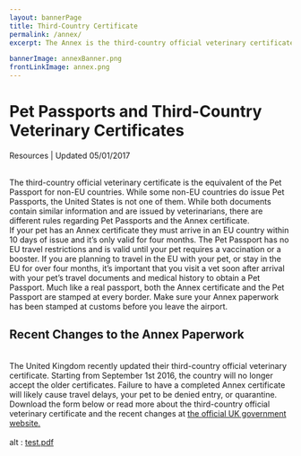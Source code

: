 ```yaml
---
layout: bannerPage
title: Third-Country Certificate
permalink: /annex/
excerpt: The Annex is the third-country official veterinary certificate for the United States.  This article provides both the Annex for download as well as more information on the paperwork

bannerImage: annexBanner.png
frontLinkImage: annex.png
---
```

<h1>Pet Passports and Third-Country Veterinary Certificates</h1>

<h8> Resources | Updated 05/01/2017 </h8>

<br>
The third-country official veterinary certificate is the equivalent of the Pet Passport for non-EU countries.  While some non-EU countries do issue Pet Passports, the United States is not one of them.  While both documents contain similar information and are issued by veterinarians, there are different rules regarding Pet Passports and the Annex certificate.  

<br>
If your pet has an Annex certificate they must arrive in an EU country within 10 days of issue and it’s only valid for four months.  The Pet Passport has no EU travel restrictions and is valid until your pet requires a vaccination or a booster.  If you are planning to travel in the EU with your pet, or stay in the EU for over four months, it’s important that you visit a vet soon after arrival with your pet’s travel documents and medical history to obtain a Pet Passport.  Much like a real passport, both the Annex certificate and the Pet Passport are stamped at every border.  Make sure your Annex paperwork has been stamped at customs before you leave the airport. 

<br>
<h2>Recent Changes to the Annex Paperwork</h2>

<br>
The United Kingdom recently updated their third-country official veterinary certificate.  Starting from September 1st 2016, the country will no longer accept the older certificates.  Failure to have a completed Annex certificate will likely cause travel delays, your pet to be denied entry, or quarantine.  Download the form below or read more about the third-country official veterinary certificate and the recent changes at <a href="https://www.gov.uk/government/publications/pet-travel-certificate-for-movement-of-dogs-cats-and-ferrets-from-third-countries">the official UK government website.</a>  
<br>
<br>
<div>
<object data="/assets/pdf/animal_health_certificate.pdf" type="application/pdf" width="600" height="780">
alt : <a href="/assets/pdf/animal_health_certificatex.pdf">test.pdf</a>
</object>
</div> 



